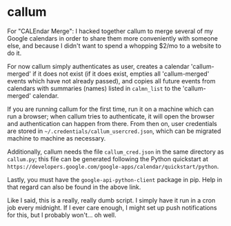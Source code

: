 # callum

For "CALEndar Merge": I hacked together callum to merge several of my Google calendars in order to share them more conveniently with someone else, and because I didn't want to spend a whopping $2/mo to a website to do it.

For now callum simply authenticates as user, creates a calendar 'callum-merged' if it does not exist (if it does exist, empties all 'callum-merged' events which have not already passed), and copies all future events from calendars with summaries (names) listed in `calmn_list` to the 'callum-merged' calendar.

If you are running callum for the first time, run it on a machine which can run a browser; when callum tries to authenticate, it will open the browser and authentication can happen from there.  From then on, user credentials are stored in `~/.credentials/callum_usercred.json`, which can be migrated machine to machine as necessary.

Additionally, callum needs the file `callum_cred.json` in the same directory as `callum.py`; this file can be generated following the Python quickstart at `https://developers.google.com/google-apps/calendar/quickstart/python`.

Lastly, you must have the `google-api-python-client` package in pip. Help in that regard can also be found in the above link.

Like I said, this is a really, really dumb script. I simply have it run in a cron job every midnight. If I ever care enough, I might set up push notifications for this, but I probably won't... oh well.
